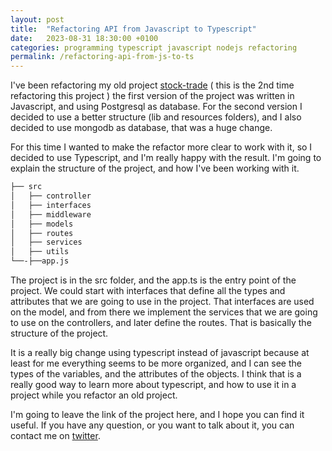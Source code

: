 ```yaml
---
layout: post
title:  "Refactoring API from Javascript to Typescript"
date:   2023-08-31 18:30:00 +0100
categories: programming typescript javascript nodejs refactoring 
permalink: /refactoring-api-from-js-to-ts
---
```



I've been refactoring my old project [stock-trade](https://github.com/marialobillo/stock-trade) ( this is the 2nd time refactoring this project ) the first version of the project was written in Javascript, and using Postgresql as database. For the second version I decided to use a better structure (lib and resources folders), and I also decided to use mongodb as database, that was a huge change.

For this time I wanted to make the refactor more clear to work with it, so I decided to use Typescript, and I'm really happy with the result. I'm going to explain the structure of the project, and how I've been working with it.


```md
├── src
│   ├── controller
│   ├── interfaces
│   ├── middleware
│   ├── models
│   ├── routes
│   ├── services
│   ├── utils
└──-├──app.js
```

The project is in the src folder, and the app.ts is the entry point of the project. We could start with interfaces that define all the types and attributes that we are going to use in the project. That interfaces are used on the model, and from there we implement the services that we are going to use on the controllers, and later define the routes. That is basically the structure of the project.

It is a really big change using typescript instead of javascript because at least for me everything seems to be more organized, and I can see the types of the variables, and the attributes of the objects. I think that is a really good way to learn more about typescript, and how to use it in a project while you refactor an old project.

I'm going to leave the link of the project here, and I hope you can find it useful. If you have any question, or you want to talk about it, you can contact me on [twitter](https://twitter.com/maria_lobillo).
